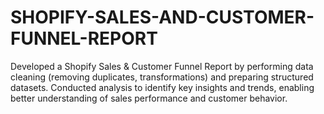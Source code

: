 # SHOPIFY-SALES-AND-CUSTOMER-FUNNEL-REPORT
Developed a Shopify Sales &amp; Customer Funnel Report by performing data cleaning (removing duplicates, transformations) and preparing structured datasets. Conducted analysis to identify key insights and trends, enabling better understanding of sales performance and customer behavior.
